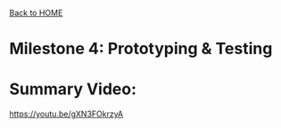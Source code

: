 [Back to HOME](../README.md)


# Milestone 4: Prototyping & Testing
# Summary Video:
https://youtu.be/gXN3FOkrzyA
